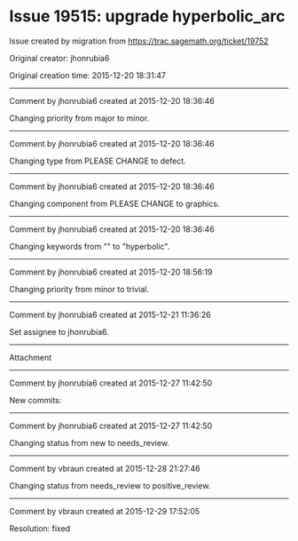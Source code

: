 # Issue 19515: upgrade hyperbolic_arc

Issue created by migration from https://trac.sagemath.org/ticket/19752

Original creator: jhonrubia6

Original creation time: 2015-12-20 18:31:47




---

Comment by jhonrubia6 created at 2015-12-20 18:36:46

Changing priority from major to minor.


---

Comment by jhonrubia6 created at 2015-12-20 18:36:46

Changing type from PLEASE CHANGE to defect.


---

Comment by jhonrubia6 created at 2015-12-20 18:36:46

Changing component from PLEASE CHANGE to graphics.


---

Comment by jhonrubia6 created at 2015-12-20 18:36:46

Changing keywords from "" to "hyperbolic".


---

Comment by jhonrubia6 created at 2015-12-20 18:56:19

Changing priority from minor to trivial.


---

Comment by jhonrubia6 created at 2015-12-21 11:36:26

Set assignee to jhonrubia6.


---

Attachment


---

Comment by jhonrubia6 created at 2015-12-27 11:42:50

New commits:


---

Comment by jhonrubia6 created at 2015-12-27 11:42:50

Changing status from new to needs_review.


---

Comment by vbraun created at 2015-12-28 21:27:46

Changing status from needs_review to positive_review.


---

Comment by vbraun created at 2015-12-29 17:52:05

Resolution: fixed
